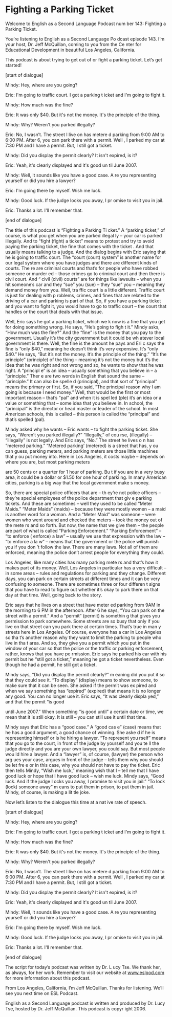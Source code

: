 # Fighting a Parking Ticket

Welcome to English as a Second Language Podcast num ber 143: Fighting a Parking Ticket.

You’re listening to English as a Second Language Po dcast episode 143. I’m your host, Dr. Jeff McQuillan, coming to you from the Ce nter for Educational Development in beautiful Los Angeles, California.

This podcast is about trying to get out of or fight  a parking ticket. Let’s get started!

[start of dialogue]

Mindy: Hey, where are you going?

Eric: I'm going to traffic court. I got a parking t icket and I'm going to fight it.

Mindy: How much was the fine?

Eric: It was only $40. But it's not the money. It's  the principle of the thing.

Mindy: Why? Weren't you parked illegally?

Eric: No, I wasn’t. The street I live on has metere d parking from 9:00 AM to 6:00 PM. After 6, you can park there with a permit. Well , I parked my car at 7:30 PM and I have a permit. But, I still got a ticket.

Mindy: Did you display the permit clearly? It isn't  expired, is it?

Eric: Yeah, it's clearly displayed and it's good un til June 2007.

Mindy: Well, it sounds like you have a good case. A re you representing yourself or did you hire a lawyer?

Eric: I'm going there by myself. Wish me luck.

Mindy: Good luck. If the judge locks you away, I pr omise to visit you in jail.

Eric: Thanks a lot. I'll remember that.

[end of dialogue]

The title of this podcast is “Fighting a Parking Ti cket.” A “parking ticket,” of course, is what you get when you are parked illegal ly – your car is parked illegally. And to “fight (fight) a ticket” means to  protest and try to avoid paying the parking ticket, the fine that comes with the ticket . And that usually means talking to a judge. And the dialog begins with Eric saying that he is going to traffic court. The “court (court) system” is another name for our legal system where you have judges and there are different kinds of courts. The re are criminal courts and that’s for people who have robbed someone or murder ed – those crimes go to criminal court and then there is civil court. And “ civil (civil) courts” are for things like lawsuits – when you hit someone’s car and they  “sue” you (sue) – they “sue” you – meaning they demand money from you. Well, tra ffic court is a little different. Traffic court is just for dealing with p roblems, crimes, and fines that are related to the driving of a car and parking is part  of that. So, if you have a parking ticket and you want to fight it, you would have to go to traffic court – the court that handles or the court that deals with that issue.

Well, Eric says he got a parking ticket, which we k now is a fine that you get for doing something wrong. He says, “He’s going to figh t it.” Mindy asks, “How much was the fine?” And the “fine” is the money that you  pay to the government. Usually it’s the city government but it could be wh atever local government is there. Well, the fine is the amount he pays and Eri c says the fine is “only $40,” meaning he doesn’t think it’s very expensive. It’s “only $40.” He says, “But it’s not the money. It’s the principle of the thing.” “It’s the principle” (principle) of the thing – meaning it’s not the money but it’s the idea that  he was right and not wrong and so, he wants to show that he was right. A “principl e” is an idea – usually something that you believe in – a “principle.” Ther e are two words in English that sound the same – “principle.” It can also be spelle d (principal), and that sort of “principal” means the primary or first. So, if you said, “The principal reason why I am going is because I need money.” Well, that would  be the first or most important reason – that’s “pal” and when it is spel led (ple) it’s an idea or a value or something that – some idea that you believe in. In school, the “principal” is the director or head master or leader of the school. In  most American schools, this is called – this person is called the “principal” and that’s spelled (pal).

Mindy asked why he wants – Eric wants – to fight the parking ticket. She says, “Weren’t you parked illegally?” “Illegally,” of cou rse, (illegally) – “illegally” is not legally. And Eric says, “No.” The street he lives o n has “metered parking.” “Metered parking’ (metered) is a street that has, y ou can guess, parking meters, and parking meters are those little machines that y ou put money into. Here in Los Angeles, it costs maybe – depends on where you are,  but most parking meters

are 50 cents or a quarter for 1 hour of parking. Bu t if you are in a very busy area, it could be a dollar or $1.50 for one hour of parki ng. In many American cities, parking is a big way that the local government make s money.

So, there are special police officers that are – th ey’re not police officers – they’re special employees of the police department that giv e parking tickets. And these are sometimes – well they used to be called “Meter Maids.” “Meter Maids” (maids) – because they were mostly women – a maid is another word for a woman. And a “Meter Maid” was someone – were women who went around and checked the meters – took the money out of the mete rs and so forth. But now, the name that we give them – the people are part of  what is called “Parking Enforcement.” “Parking Enforcement” – “to enforce ( enforce) a law” – usually we use that expression with the law – “to enforce a la w” – means that the government or the police will punish you if you don ’t follow the law. There are many laws. Not all of them are enforced, meaning the police don’t arrest people for everything they could.

Los Angeles, like many cities has many parking mete rs and that’s how it makes part of its money. Well, Los Angeles in particular has a very difficult – in some areas – rules and regulations for parking and they change. Different days, you can park on certain streets at different times and it can be very confusing to someone. There are sometimes three or four differen t signs that you have to read to figure out whether it’s okay to park there on that day at that time. Well, going back to the story.

Eric says that he lives on a street that have meter ed parking from 9AM in the morning to 6 PM in the afternoon. After 6 he says, “You can park on the street with a permit.” And a “permit” (permit) is somethin g that gives you permission to park somewhere. Some streets are so busy that only if you live on that street can you park there at certain times. That’s true in man y streets here in Los Angeles. Of course, everyone has a car in Los Angeles so tha t’s another reason why they want to limit the parking to people who live in tha t area. And so, they give you a permit which you put in the window of your car so that the police or the traffic or parking enforcement, rather, knows that you have pe rmission. Eric says he parked his car with his permit but he “still got a ticket,” meaning he got a ticket nevertheless. Even though he had a permit, he still  got a ticket.

Mindy says, “Did you display the permit clearly?” m eaning did you put it so that they could see it. “To display” (display) means to show someone, to make sure that it can be seen. She asked if the permit was ex pired and when we say something has “expired” (expired) that means it is no longer any good. You can no longer use it. Eric says, “It was clearly displa yed,” and that the permit “is good

until June 2007.” When something “is good until” a certain date or time, we mean that it is still okay. It is still – you can still use it until that time.

Mindy says that Eric has a “good case.” A “good cas e” (case) means that he has a good argument, a good chance of winning. She aske d if he is representing himself or is he hiring a lawyer. “To represent you rself” means that you go to the court, in front of the judge by yourself and you te ll the judge directly and you are your own lawyer, you could say. But most people wou ld hire a lawyer. And a “lawyer” is, of course, (lawyer) the person who arg ues your case, argues in front of the judge – tells them why you should be let fre e or in this case, why you should not have to pay the ticket. Eric then tells Mindy, “Wish me luck,” meaning wish that I – tell me that I have good luck or hope  that I have good luck – wish me luck. Mindy says, “Good luck. And if the judge l ocks you away, I promise to visit you in jail.” “To lock (lock) someone away” m eans to put them in prison, to put them in jail. Mindy, of course, is making a lit tle joke.

Now let’s listen to the dialogue this time at a nat ive rate of speech.

[start of dialogue]

Mindy: Hey, where are you going?

Eric: I'm going to traffic court. I got a parking t icket and I'm going to fight it.

Mindy: How much was the fine?

Eric: It was only $40. But it's not the money. It's  the principle of the thing.

Mindy: Why? Weren't you parked illegally?

Eric: No, I wasn’t. The street I live on has metere d parking from 9:00 AM to 6:00 PM. After 6, you can park there with a permit. Well , I parked my car at 7:30 PM and I have a permit. But, I still got a ticket.

Mindy: Did you display the permit clearly? It isn't  expired, is it?

Eric: Yeah, it's clearly displayed and it's good un til June 2007.

Mindy: Well, it sounds like you have a good case. A re you representing yourself or did you hire a lawyer?

Eric: I'm going there by myself. Wish me luck.

 Mindy: Good luck. If the judge locks you away, I pr omise to visit you in jail.

Eric: Thanks a lot. I'll remember that.

[end of dialogue]

The script for today’s podcast was written by Dr. L ucy Tse. We thank her, as always, for her work. Remember to visit our website  at www.eslpod.com for more information about this podcast.

From Los Angeles, California, I’m Jeff McQuillan. Thanks for listening. We’ll see you next time on ESL Podcast.

English as a Second Language podcast is written and  produced by Dr. Lucy Tse, hosted by Dr. Jeff McQuillan. This podcast is copyr ight 2006.

